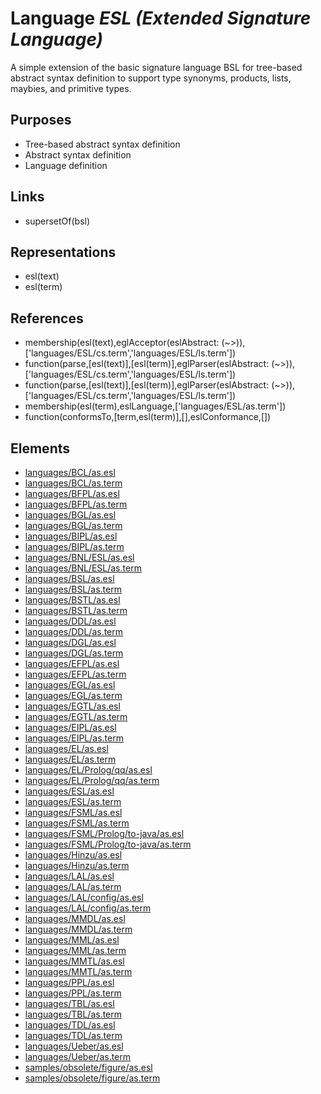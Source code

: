 # Language _ESL (Extended Signature Language)_
A simple extension of the basic signature language BSL for tree-based abstract syntax definition to support type synonyms, products, lists, maybies, and primitive types.

## Purposes
* Tree-based abstract syntax definition
* Abstract syntax definition
* Language definition

## Links
* supersetOf(bsl)

## Representations
* esl(text)
* esl(term)

## References
* membership(esl(text),eglAcceptor(eslAbstract: (~>)),['languages/ESL/cs.term','languages/ESL/ls.term'])
* function(parse,[esl(text)],[esl(term)],eglParser(eslAbstract: (~>)),['languages/ESL/cs.term','languages/ESL/ls.term'])
* function(parse,[esl(text)],[esl(term)],eglParser(eslAbstract: (~>)),['languages/ESL/cs.term','languages/ESL/ls.term'])
* membership(esl(term),eslLanguage,['languages/ESL/as.term'])
* function(conformsTo,[term,esl(term)],[],eslConformance,[])

## Elements
* [languages/BCL/as.esl](../../languages/BCL/as.esl)
* [languages/BCL/as.term](../../languages/BCL/as.term)
* [languages/BFPL/as.esl](../../languages/BFPL/as.esl)
* [languages/BFPL/as.term](../../languages/BFPL/as.term)
* [languages/BGL/as.esl](../../languages/BGL/as.esl)
* [languages/BGL/as.term](../../languages/BGL/as.term)
* [languages/BIPL/as.esl](../../languages/BIPL/as.esl)
* [languages/BIPL/as.term](../../languages/BIPL/as.term)
* [languages/BNL/ESL/as.esl](../../languages/BNL/ESL/as.esl)
* [languages/BNL/ESL/as.term](../../languages/BNL/ESL/as.term)
* [languages/BSL/as.esl](../../languages/BSL/as.esl)
* [languages/BSL/as.term](../../languages/BSL/as.term)
* [languages/BSTL/as.esl](../../languages/BSTL/as.esl)
* [languages/BSTL/as.term](../../languages/BSTL/as.term)
* [languages/DDL/as.esl](../../languages/DDL/as.esl)
* [languages/DDL/as.term](../../languages/DDL/as.term)
* [languages/DGL/as.esl](../../languages/DGL/as.esl)
* [languages/DGL/as.term](../../languages/DGL/as.term)
* [languages/EFPL/as.esl](../../languages/EFPL/as.esl)
* [languages/EFPL/as.term](../../languages/EFPL/as.term)
* [languages/EGL/as.esl](../../languages/EGL/as.esl)
* [languages/EGL/as.term](../../languages/EGL/as.term)
* [languages/EGTL/as.esl](../../languages/EGTL/as.esl)
* [languages/EGTL/as.term](../../languages/EGTL/as.term)
* [languages/EIPL/as.esl](../../languages/EIPL/as.esl)
* [languages/EIPL/as.term](../../languages/EIPL/as.term)
* [languages/EL/as.esl](../../languages/EL/as.esl)
* [languages/EL/as.term](../../languages/EL/as.term)
* [languages/EL/Prolog/qq/as.esl](../../languages/EL/Prolog/qq/as.esl)
* [languages/EL/Prolog/qq/as.term](../../languages/EL/Prolog/qq/as.term)
* [languages/ESL/as.esl](../../languages/ESL/as.esl)
* [languages/ESL/as.term](../../languages/ESL/as.term)
* [languages/FSML/as.esl](../../languages/FSML/as.esl)
* [languages/FSML/as.term](../../languages/FSML/as.term)
* [languages/FSML/Prolog/to-java/as.esl](../../languages/FSML/Prolog/to-java/as.esl)
* [languages/FSML/Prolog/to-java/as.term](../../languages/FSML/Prolog/to-java/as.term)
* [languages/Hinzu/as.esl](../../languages/Hinzu/as.esl)
* [languages/Hinzu/as.term](../../languages/Hinzu/as.term)
* [languages/LAL/as.esl](../../languages/LAL/as.esl)
* [languages/LAL/as.term](../../languages/LAL/as.term)
* [languages/LAL/config/as.esl](../../languages/LAL/config/as.esl)
* [languages/LAL/config/as.term](../../languages/LAL/config/as.term)
* [languages/MMDL/as.esl](../../languages/MMDL/as.esl)
* [languages/MMDL/as.term](../../languages/MMDL/as.term)
* [languages/MML/as.esl](../../languages/MML/as.esl)
* [languages/MML/as.term](../../languages/MML/as.term)
* [languages/MMTL/as.esl](../../languages/MMTL/as.esl)
* [languages/MMTL/as.term](../../languages/MMTL/as.term)
* [languages/PPL/as.esl](../../languages/PPL/as.esl)
* [languages/PPL/as.term](../../languages/PPL/as.term)
* [languages/TBL/as.esl](../../languages/TBL/as.esl)
* [languages/TBL/as.term](../../languages/TBL/as.term)
* [languages/TDL/as.esl](../../languages/TDL/as.esl)
* [languages/TDL/as.term](../../languages/TDL/as.term)
* [languages/Ueber/as.esl](../../languages/Ueber/as.esl)
* [languages/Ueber/as.term](../../languages/Ueber/as.term)
* [samples/obsolete/figure/as.esl](../../samples/obsolete/figure/as.esl)
* [samples/obsolete/figure/as.term](../../samples/obsolete/figure/as.term)
